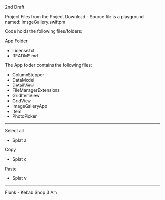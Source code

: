 2nd Draft

Project Files from the Project Download - Source file is a playground named: ImageGallery.swiftpm

Code holds the following files/folders:

App Folder
* License.txt
* README.md

The App folder contains the following files:
* ColumnStepper
* DataModel
* DetailView
* FileManagerExtensions
* GridItemView
* GridView
* ImageGalleryApp
* Item
* PhotoPicker

- - - - 

Select all
* Splat a

Copy
* Splat c

Paste
* Splat v

- - - -

Flunk - Kebab Shop 3 Am
